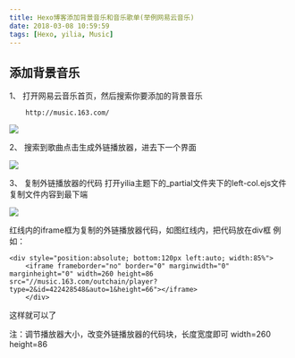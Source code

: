 ```yaml
---
title: Hexo博客添加背景音乐和音乐歌单(举例网易云音乐)
date: 2018-03-08 10:59:59
tags: [Hexo, yilia, Music]
---
```

## 添加背景音乐

1、 打开网易云音乐首页，然后搜索你要添加的背景音乐
<!--more-->
		http://music.163.com/

![](http://p3qhnc0eg.bkt.clouddn.com/%E7%BD%91%E6%98%93%E4%BA%91_%E5%A4%96%E9%93%BE%E6%AD%8C%E6%9B%B2.png)

2、 搜索到歌曲点击生成外链播放器，进去下一个界面

![](http://p3qhnc0eg.bkt.clouddn.com/%E7%BD%91%E6%98%93%E4%BA%91_%E5%A4%96%E9%93%BE2.png)

3、 复制外链播放器的代码
		打开yilia主题下的_partial文件夹下的left-col.ejs文件
		复制文件内容到最下端

![](http://p3qhnc0eg.bkt.clouddn.com/TIM%E6%88%AA%E5%9B%BE20180308212600.png)

红线内的iframe框为复制的外链播放器代码，如图红线内，把代码放在div框
		例如：

    <div style="position:absolute; bottom:120px left:auto; width:85%">
		<iframe frameborder="no" border="0" marginwidth="0" marginheight="0" width=260 height=86 src="//music.163.com/outchain/player?type=2&id=422428548&auto=1&height=66"></iframe>
		</div>

这样就可以了

注：调节播放器大小，改变外链播放器的代码块，长度宽度即可
		width=260 height=86
